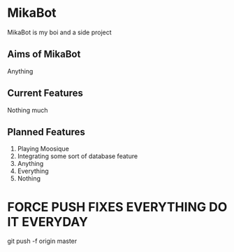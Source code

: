 # MikaBot
MikaBot is my boi and a side project

## Aims of MikaBot
Anything

## Current Features
Nothing much

## Planned Features
1. Playing Moosique
2. Integrating some sort of database feature
3. Anything
4. Everything
5. Nothing


# FORCE PUSH FIXES EVERYTHING DO IT EVERYDAY
git push -f origin master
